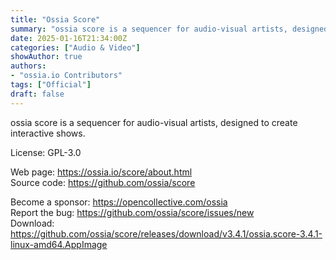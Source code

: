 ```yaml
---
title: "Ossia Score"
summary: "ossia score is a sequencer for audio-visual artists, designed to create interactive shows."
date: 2025-01-16T21:34:00Z
categories: ["Audio & Video"]
showAuthor: true
authors:
- "ossia.io Contributors"
tags: ["Official"]
draft: false
---
```


ossia score is a sequencer for audio-visual artists, designed to create interactive shows.

License: GPL-3.0

Web page: <https://ossia.io/score/about.html>  
Source code: <https://github.com/ossia/score>

Become a sponsor: <https://opencollective.com/ossia>  
Report the bug: <https://github.com/ossia/score/issues/new>  
Download: <https://github.com/ossia/score/releases/download/v3.4.1/ossia.score-3.4.1-linux-amd64.AppImage>
